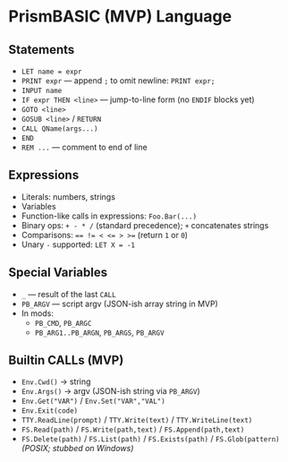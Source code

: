# PrismBASIC (MVP) Language

## Statements
- `LET name = expr`
- `PRINT expr` — append `;` to omit newline: `PRINT expr;`
- `INPUT name`
- `IF expr THEN <line>` — jump-to-line form (no `ENDIF` blocks yet)
- `GOTO <line>`
- `GOSUB <line>` / `RETURN`
- `CALL QName(args...)`
- `END`
- `REM ...` — comment to end of line

## Expressions
- Literals: numbers, strings
- Variables
- Function-like calls in expressions: `Foo.Bar(...)`
- Binary ops: `+ - * /` (standard precedence); `+` concatenates strings
- Comparisons: `== != < <= > >=` (return `1` or `0`)
- Unary `-` supported: `LET X = -1`

## Special Variables
- `_` — result of the last `CALL`
- `PB_ARGV` — script argv (JSON-ish array string in MVP)
- In mods:
  - `PB_CMD`, `PB_ARGC`
  - `PB_ARG1..PB_ARGN`, `PB_ARGS`, `PB_ARGV`

## Builtin CALLs (MVP)
- `Env.Cwd()` → string
- `Env.Args()` → argv (JSON-ish string via `PB_ARGV`)
- `Env.Get("VAR")` / `Env.Set("VAR","VAL")`
- `Env.Exit(code)`
- `TTY.ReadLine(prompt)` / `TTY.Write(text)` / `TTY.WriteLine(text)`
- `FS.Read(path)` / `FS.Write(path,text)` / `FS.Append(path,text)`
- `FS.Delete(path)` / `FS.List(path)` / `FS.Exists(path)` / `FS.Glob(pattern)` *(POSIX; stubbed on Windows)*

